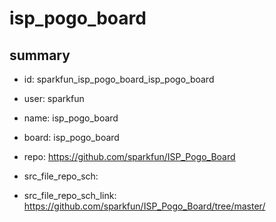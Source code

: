 # isp_pogo_board
 
## summary 
* id: sparkfun_isp_pogo_board_isp_pogo_board
* user: sparkfun
* name: isp_pogo_board
* board: isp_pogo_board
* repo: https://github.com/sparkfun/ISP_Pogo_Board



* src_file_repo_sch: 
* src_file_repo_sch_link: https://github.com/sparkfun/ISP_Pogo_Board/tree/master/




